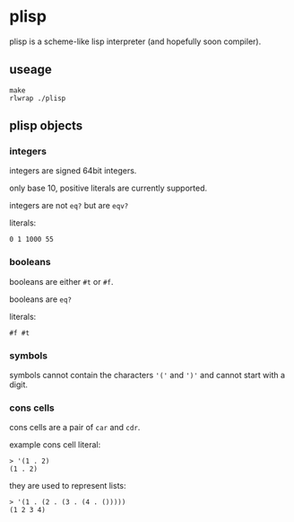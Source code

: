 # plisp

plisp is a scheme-like lisp interpreter (and hopefully soon compiler).

## useage

```
make
rlwrap ./plisp
```

## plisp objects

### integers

integers are signed 64bit integers.

only base 10, positive literals are currently supported.

integers are not `eq?` but are `eqv?`

literals:

```
0 1 1000 55
```

### booleans

booleans are either `#t` or `#f`.

booleans are `eq?`

literals:

```
#f #t
```

### symbols

symbols cannot contain the characters `'('` and `')'` and cannot start with a digit.

### cons cells

cons cells are a pair of `car` and `cdr`.

example cons cell literal:

```
> '(1 . 2)
(1 . 2)
```

they are used to represent lists:

```
> '(1 . (2 . (3 . (4 . ()))))
(1 2 3 4)
```
